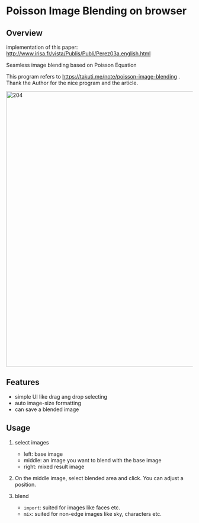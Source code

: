 Poisson Image Blending on browser
====
## Overview
implementation of this paper:
http://www.irisa.fr/vista/Publis/Publi/Perez03a.english.html

Seamless image blending based on Poisson Equation <br>

This program refers to https://takuti.me/note/poisson-image-blending .<br>
Thank the Author for the nice program and the article.


<img width="741" alt="204" src="https://user-images.githubusercontent.com/26299162/36550826-8f9d2bc6-1839-11e8-87bd-ceeed8c21ba8.png">

## Features
+ simple UI like drag ang drop selecting
+ auto image-size formatting
+ can save a blended image

## Usage
1. select images
    + left: base image
    + middle: an image you want to blend with the base image
    + right: mixed result image

2. On the middle image, select blended area and click. You can adjust a position.
3. blend
    + `import`: suited for images like faces etc.
    + `mix`: suited for non-edge images like sky, characters etc.
